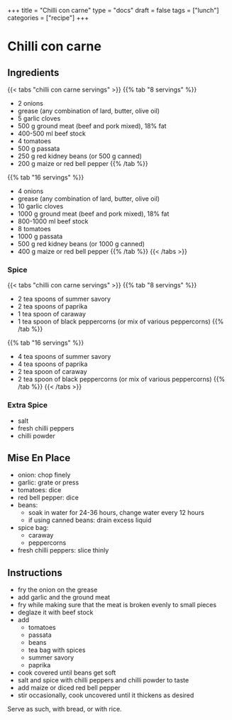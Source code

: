 +++
title = "Chilli con carne"
type = "docs"
draft = false
tags = ["lunch"]
categories = ["recipe"]
+++

# Chilli con carne

## Ingredients

{{< tabs "chilli con carne servings" >}}
{{% tab "8 servings" %}}
- 2 onions
- grease (any combination of lard, butter, olive oil)
- 5 garlic cloves
- 500 g ground meat (beef and pork mixed), 18% fat
- 400-500 ml beef stock
- 4 tomatoes
- 500 g passata
- 250 g red kidney beans (or 500 g canned)
- 200 g maize or red bell pepper
{{% /tab %}}

{{% tab "16 servings" %}}
- 4 onions
- grease (any combination of lard, butter, olive oil)
- 10 garlic cloves
- 1000 g ground meat (beef and pork mixed), 18% fat
- 800-1000 ml beef stock
- 8 tomatoes
- 1000 g passata
- 500 g red kidney beans (or 1000 g canned)
- 400 g maize or red bell pepper
{{% /tab %}}
{{< /tabs >}}

### Spice

{{< tabs "chilli con carne servings" >}}
{{% tab "8 servings" %}}
- 2 tea spoons of summer savory
- 2 tea spoons of paprika
- 1 tea spoon of caraway
- 1 tea spoon of black peppercorns (or mix of various peppercorns)
{{% /tab %}}

{{% tab "16 servings" %}}
- 4 tea spoons of summer savory
- 4 tea spoons of paprika
- 2 tea spoon of caraway
- 2 tea spoon of black peppercorns (or mix of various peppercorns)
{{% /tab %}}
{{< /tabs >}}

### Extra Spice

- salt
- fresh chilli peppers
- chilli powder

## Mise En Place

- onion: chop finely
- garlic: grate or press
- tomatoes: dice
- red bell pepper: dice
- beans:
    - soak in water for 24-36 hours, change water every 12 hours
    - if using canned beans: drain excess liquid
- spice bag:
    - caraway
    - peppercorns
- fresh chilli peppers: slice thinly

## Instructions

- fry the onion on the grease
- add garlic and the ground meat
- fry while making sure that the meat is broken evenly to small pieces
- deglaze it with beef stock
- add
    - tomatoes
    - passata
    - beans
    - tea bag with spices
    - summer savory
    - paprika
- cook covered until beans get soft
- salt and spice with chilli peppers and chilli powder to taste
- add maize or diced red bell pepper
- stir occasionally, cook uncovered until it thickens as desired

Serve as such, with bread, or with rice.

